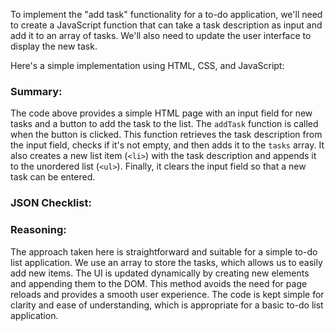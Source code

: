To implement the "add task" functionality for a to-do application, we'll need to create a JavaScript function that can take a task description as input and add it to an array of tasks. We'll also need to update the user interface to display the new task.

Here's a simple implementation using HTML, CSS, and JavaScript:


### Summary:

The code above provides a simple HTML page with an input field for new tasks and a button to add the task to the list. The `addTask` function is called when the button is clicked. This function retrieves the task description from the input field, checks if it's not empty, and then adds it to the `tasks` array. It also creates a new list item (`<li>`) with the task description and appends it to the unordered list (`<ul>`). Finally, it clears the input field so that a new task can be entered.

### JSON Checklist:


### Reasoning:

The approach taken here is straightforward and suitable for a simple to-do list application. We use an array to store the tasks, which allows us to easily add new items. The UI is updated dynamically by creating new elements and appending them to the DOM. This method avoids the need for page reloads and provides a smooth user experience. The code is kept simple for clarity and ease of understanding, which is appropriate for a basic to-do list application.